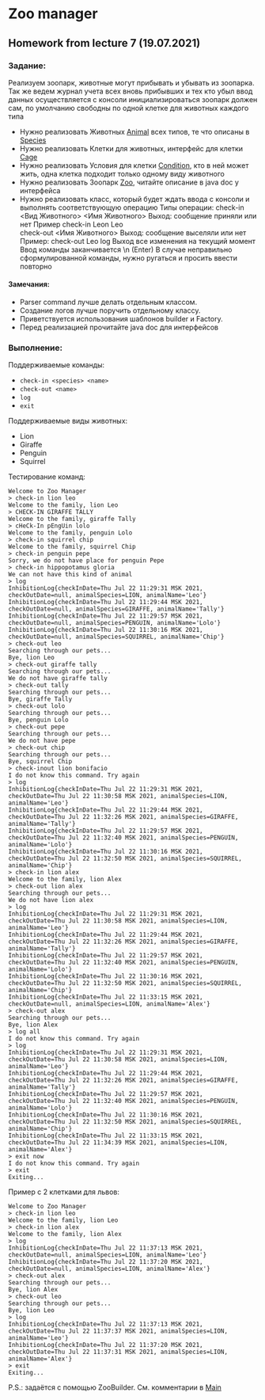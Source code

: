 # Zoo manager

## Homework from lecture 7 (19.07.2021)

### Задание:
Реализуем зоопарк, животные могут прибывать и убывать из зоопарка.
Так же ведем журнал учета всех вновь прибывших и тех кто убыл
ввод данных осуществляется с консоли
инициализироваться зоопарк должен сам, по умолчанию свободны по одной клетке для животных каждого типа

* Нужно реализовать Животных [Animal](model/Animal.java) всех типов, те что описаны в [Species](model/Species.java)
* Нужно реализовать Клетки для животных, интерфейс для клетки [Cage](model/Cage.java)
* Нужно реализовать Условия для клетки [Condition](model/Condition.java), кто в ней может жить, одна клетка подходит только одному виду животного
* Нужно реализовать Зоопарк [Zoo](Zoo.java), читайте описание в java doc у интерфейса
* Нужно реализовать класс, который будет ждать ввода с консоли и выполнять соответствующую операцию
  Типы операции:
  check-in <Вид Животного> <Имя Животного> Выход: сообщение приняли или нет Пример check-in Leon Leo  
  check-out <Имя Животного> Выход: сообщение выселяли или нет Пример: check-out Leo
  log Выход все изменения на текущий момент
  Ввод команды заканчивается \n (Enter)
  В случае неправильно сформулированной команды, нужно ругаться и просить ввести повторно

#### Замечания:
* Parser command лучше делать отдельным классом.
* Создание логов лучше поручить отдельному классу.
* Приветствуется использования шаблонов builder и Factory.
* Перед реализацией прочитайте java doc для интерфейсов

### Выполнение:

Поддерживаемые команды:
* ```check-in <species> <name>```
* ```check-out <name>```
* ```log```
* ```exit```

Поддерживаемые виды животных:
* Lion
* Giraffe
* Penguin
* Squirrel

Тестирование команд:

```
Welcome to Zoo Manager
> check-in lion leo
Welcome to the family, lion Leo
> CHECK-IN GIRAFFE TALLY
Welcome to the family, giraffe Tally
> cHeCk-In pEngUin lolo
Welcome to the family, penguin Lolo
> check-in squirrel chip
Welcome to the family, squirrel Chip
> check-in penguin pepe
Sorry, we do not have place for penguin Pepe
> check-in hippopotamus gloria
We can not have this kind of animal
> log
InhibitionLog{checkInDate=Thu Jul 22 11:29:31 MSK 2021, checkOutDate=null, animalSpecies=LION, animalName='Leo'}
InhibitionLog{checkInDate=Thu Jul 22 11:29:44 MSK 2021, checkOutDate=null, animalSpecies=GIRAFFE, animalName='Tally'}
InhibitionLog{checkInDate=Thu Jul 22 11:29:57 MSK 2021, checkOutDate=null, animalSpecies=PENGUIN, animalName='Lolo'}
InhibitionLog{checkInDate=Thu Jul 22 11:30:16 MSK 2021, checkOutDate=null, animalSpecies=SQUIRREL, animalName='Chip'}
> check-out leo
Searching through our pets...
Bye, lion Leo
> check-out giraffe tally
Searching through our pets...
We do not have giraffe tally
> check-out tally
Searching through our pets...
Bye, giraffe Tally
> check-out lolo
Searching through our pets...
Bye, penguin Lolo
> check-out pepe
Searching through our pets...
We do not have pepe
> check-out chip
Searching through our pets...
Bye, squirrel Chip
> check-inout lion bonifacio
I do not know this command. Try again
> log
InhibitionLog{checkInDate=Thu Jul 22 11:29:31 MSK 2021, checkOutDate=Thu Jul 22 11:30:58 MSK 2021, animalSpecies=LION, animalName='Leo'}
InhibitionLog{checkInDate=Thu Jul 22 11:29:44 MSK 2021, checkOutDate=Thu Jul 22 11:32:26 MSK 2021, animalSpecies=GIRAFFE, animalName='Tally'}
InhibitionLog{checkInDate=Thu Jul 22 11:29:57 MSK 2021, checkOutDate=Thu Jul 22 11:32:40 MSK 2021, animalSpecies=PENGUIN, animalName='Lolo'}
InhibitionLog{checkInDate=Thu Jul 22 11:30:16 MSK 2021, checkOutDate=Thu Jul 22 11:32:50 MSK 2021, animalSpecies=SQUIRREL, animalName='Chip'}
> check-in lion alex
Welcome to the family, lion Alex
> check-out lion alex
Searching through our pets...
We do not have lion alex
> log
InhibitionLog{checkInDate=Thu Jul 22 11:29:31 MSK 2021, checkOutDate=Thu Jul 22 11:30:58 MSK 2021, animalSpecies=LION, animalName='Leo'}
InhibitionLog{checkInDate=Thu Jul 22 11:29:44 MSK 2021, checkOutDate=Thu Jul 22 11:32:26 MSK 2021, animalSpecies=GIRAFFE, animalName='Tally'}
InhibitionLog{checkInDate=Thu Jul 22 11:29:57 MSK 2021, checkOutDate=Thu Jul 22 11:32:40 MSK 2021, animalSpecies=PENGUIN, animalName='Lolo'}
InhibitionLog{checkInDate=Thu Jul 22 11:30:16 MSK 2021, checkOutDate=Thu Jul 22 11:32:50 MSK 2021, animalSpecies=SQUIRREL, animalName='Chip'}
InhibitionLog{checkInDate=Thu Jul 22 11:33:15 MSK 2021, checkOutDate=null, animalSpecies=LION, animalName='Alex'}
> check-out alex
Searching through our pets...
Bye, lion Alex
> log all
I do not know this command. Try again
> log
InhibitionLog{checkInDate=Thu Jul 22 11:29:31 MSK 2021, checkOutDate=Thu Jul 22 11:30:58 MSK 2021, animalSpecies=LION, animalName='Leo'}
InhibitionLog{checkInDate=Thu Jul 22 11:29:44 MSK 2021, checkOutDate=Thu Jul 22 11:32:26 MSK 2021, animalSpecies=GIRAFFE, animalName='Tally'}
InhibitionLog{checkInDate=Thu Jul 22 11:29:57 MSK 2021, checkOutDate=Thu Jul 22 11:32:40 MSK 2021, animalSpecies=PENGUIN, animalName='Lolo'}
InhibitionLog{checkInDate=Thu Jul 22 11:30:16 MSK 2021, checkOutDate=Thu Jul 22 11:32:50 MSK 2021, animalSpecies=SQUIRREL, animalName='Chip'}
InhibitionLog{checkInDate=Thu Jul 22 11:33:15 MSK 2021, checkOutDate=Thu Jul 22 11:34:39 MSK 2021, animalSpecies=LION, animalName='Alex'}
> exit now
I do not know this command. Try again
> exit
Exiting...
```

Пример с 2 клетками для львов:

```
Welcome to Zoo Manager
> check-in lion leo
Welcome to the family, lion Leo
> check-in lion alex
Welcome to the family, lion Alex
> log
InhibitionLog{checkInDate=Thu Jul 22 11:37:13 MSK 2021, checkOutDate=null, animalSpecies=LION, animalName='Leo'}
InhibitionLog{checkInDate=Thu Jul 22 11:37:20 MSK 2021, checkOutDate=null, animalSpecies=LION, animalName='Alex'}
> check-out alex
Searching through our pets...
Bye, lion Alex
> check-out leo
Searching through our pets...
Bye, lion Leo
> log
InhibitionLog{checkInDate=Thu Jul 22 11:37:13 MSK 2021, checkOutDate=Thu Jul 22 11:37:37 MSK 2021, animalSpecies=LION, animalName='Leo'}
InhibitionLog{checkInDate=Thu Jul 22 11:37:20 MSK 2021, checkOutDate=Thu Jul 22 11:37:31 MSK 2021, animalSpecies=LION, animalName='Alex'}
> exit
Exiting...
```

P.S.: задаётся с помощью ZooBuilder. См. комментарии в [Main](https://github.com/TomSuworof/netcracker/blob/a29cd3b9784e7827dd2311797a9a40013ef33abe/src/homeworks/hwFromLecture7/Main.java#L20)